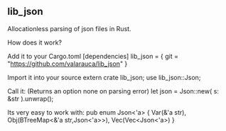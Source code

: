 lib_json
---

Allocationless parsing of json files in Rust.

How does it work?

Add it to your Cargo.toml
  [dependencies]
  lib_json = { git = "https://github.com/valarauca/lib_json" }

Import it into your source
  extern crate lib_json;
  use lib_json::Json;
  
Call it: (Returns an option none on parsing error)
  let json = Json::new( s: &str ).unwrap();

Its very easy to work with:
  pub enum Json<'a> {
    Var(&'a str),
    Obj(BTreeMap<&'a str,Json<'a>>),
    Vec(Vec<Json<'a>)
  }
